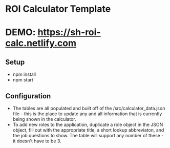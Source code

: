 # ROI Calculator Template

# DEMO: https://sh-roi-calc.netlify.com

## Setup

- npm install
- npm start

## Configuration

- The tables are all populated and built off of the /src/calculator_data.json file - this is the place to update any and all information that is currently being shown in the calculator.
- To add new roles to the application, duplicate a role object in the JSON object, fill out with the appropriate title, a short lookup abbreviaton, and the job questions to show. The table will support any number of these - it doesn't have to be 3.
